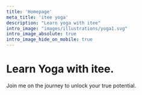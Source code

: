 ```yaml
---
title: 'Homepage'
meta_title: 'itee yoga'
description: "Learn yoga with itee"
intro_image: "images/illustrations/yoga1.svg"
intro_image_absolute: true
intro_image_hide_on_mobile: true
---
```


# Learn Yoga with itee.

Join me on the journey to unlock your true potential.
